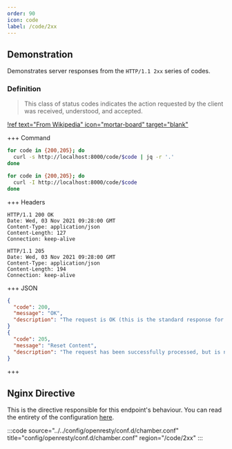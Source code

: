 ```yaml
---
order: 90
icon: code
label: /code/2xx
---
```


## Demonstration

Demonstrates server responses from the `HTTP/1.1 2xx` series of codes.

### Definition

> This class of status codes indicates the action requested by the client was received, understood, and accepted.

[!ref text="From Wikipedia" icon="mortar-board" target="blank"](https://en.wikipedia.org/wiki/List_of_HTTP_status_codes)

+++ Command
```bash # Respond with JSON:
for code in {200,205}; do 
  curl -s http://localhost:8000/code/$code | jq -r '.'
done
```
```bash # Respond with headers:
for code in {200,205}; do 
  curl -I http://localhost:8000/code/$code
done
```
+++ Headers
``` #
HTTP/1.1 200 OK
Date: Wed, 03 Nov 2021 09:28:00 GMT
Content-Type: application/json
Content-Length: 127
Connection: keep-alive

HTTP/1.1 205 
Date: Wed, 03 Nov 2021 09:28:00 GMT
Content-Type: application/json
Content-Length: 194
Connection: keep-alive
```
+++ JSON
```json # Various response bodies:
{
  "code": 200,
  "message": "OK",
  "description": "The request is OK (this is the standard response for successful HTTP requests)."
}
{
  "code": 205,
  "message": "Reset Content",
  "description": "The request has been successfully processed, but is not returning any content, and requires that the requester reset the document view."
}
```
+++ 

## Nginx Directive

This is the directive responsible for this endpoint's behaviour. You can read the entirety of the configuration [here](https://github.com/wilhelm-murdoch/chamber/blob/main/config/openresty/conf.d/chamber.conf).

:::code source="../../config/openresty/conf.d/chamber.conf" title="config/openresty/conf.d/chamber.conf" region="/code/2xx" :::